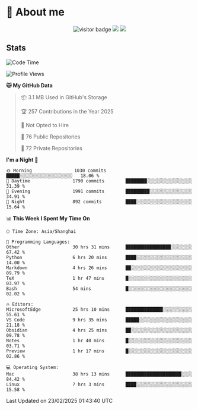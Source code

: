 <!-- ![](https://youpai.roccoshi.top/img/20200804214216.png) -->

# 🧐 About me
 
<p align="center">
<img src="https://visitor-badge.laobi.icu/badge?page_id=Lincest.Lincest&title=hits" alt="visitor badge"/>
<a href="mailto:imroccoshi@gmail.com"><img src="https://img.shields.io/badge/gmail-imroccoshi%40gmail.com-red"></a>
<a href="https://blog.roccoshi.top"><img src="https://img.shields.io/badge/blog-roccoshi-green"></a>
</p>

## Stats

<!--START_SECTION:waka-->
![Code Time](http://img.shields.io/badge/Code%20Time-2%2C157%20hrs%2019%20mins-blue)

![Profile Views](http://img.shields.io/badge/Profile%20Views-1-blue)

**🐱 My GitHub Data** 

> 📦 3.1 MB Used in GitHub's Storage 
 > 
> 🏆 257 Contributions in the Year 2025
 > 
> 🚫 Not Opted to Hire
 > 
> 📜 76 Public Repositories 
 > 
> 🔑 72 Private Repositories 
 > 
**I'm a Night 🦉** 

```text
🌞 Morning                1030 commits        █████░░░░░░░░░░░░░░░░░░░░   18.06 % 
🌆 Daytime                1790 commits        ████████░░░░░░░░░░░░░░░░░   31.39 % 
🌃 Evening                1991 commits        █████████░░░░░░░░░░░░░░░░   34.91 % 
🌙 Night                  892 commits         ████░░░░░░░░░░░░░░░░░░░░░   15.64 % 
```


📊 **This Week I Spent My Time On** 

```text
🕑︎ Time Zone: Asia/Shanghai

💬 Programming Languages: 
Other                    30 hrs 31 mins      █████████████████░░░░░░░░   67.42 % 
Python                   6 hrs 20 mins       ████░░░░░░░░░░░░░░░░░░░░░   14.00 % 
Markdown                 4 hrs 26 mins       ██░░░░░░░░░░░░░░░░░░░░░░░   09.79 % 
TeX                      1 hr 47 mins        █░░░░░░░░░░░░░░░░░░░░░░░░   03.97 % 
Bash                     54 mins             █░░░░░░░░░░░░░░░░░░░░░░░░   02.02 % 

🔥 Editors: 
MicrosoftEdge            25 hrs 10 mins      ██████████████░░░░░░░░░░░   55.61 % 
VS Code                  9 hrs 35 mins       █████░░░░░░░░░░░░░░░░░░░░   21.18 % 
Obsidian                 4 hrs 25 mins       ██░░░░░░░░░░░░░░░░░░░░░░░   09.78 % 
Notes                    1 hr 40 mins        █░░░░░░░░░░░░░░░░░░░░░░░░   03.71 % 
Preview                  1 hr 17 mins        █░░░░░░░░░░░░░░░░░░░░░░░░   02.86 % 

💻 Operating System: 
Mac                      38 hrs 13 mins      █████████████████████░░░░   84.42 % 
Linux                    7 hrs 3 mins        ████░░░░░░░░░░░░░░░░░░░░░   15.58 % 
```


 Last Updated on 23/02/2025 01:43:40 UTC
<!--END_SECTION:waka-->


